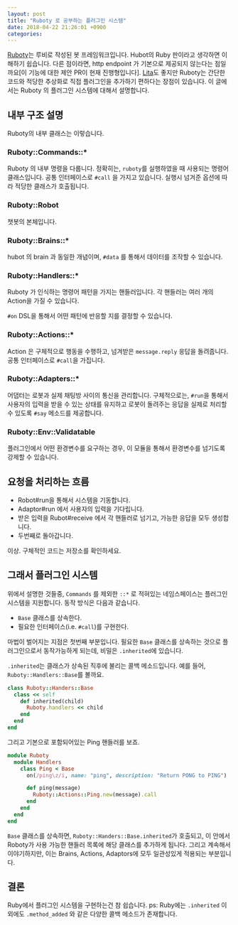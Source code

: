 ```yaml
---
layout: post
title: "Ruboty 로 공부하는 플러그인 시스템"
date: 2018-04-22 21:26:01 +0900
categories:
---
```


[Ruboty](https://github.com/r7kamura/ruboty)는 루비로 작성된 봇 프레임워크입니다.
Hubot의 Ruby 판이라고 생각하면 이해하기 쉽습니다. 다른 점이라면, http endpoint 가
기본으로 제공되지 않는다는 점일까요[이 기능에 대한 제안 PR이 현재 진행형입니다].
[Lita](https://github.com/litaio/lita)도 좋지만 Ruboty는 간단한 코드와 적당한
추상화로 직접 플러그인을 추가하기 편하다는 장점이 있습니다.
이 글에서는 Ruboty 의 플러그인 시스템에 대해서 설명합니다.

## 내부 구조 설명

Ruboty의 내부 클래스는 이렇습니다.

### Ruboty::Commands::*

Ruboty 의 내부 명령을 다룹니다. 정확히는, `ruboty`를 실행하였을 때 사용되는 명령어 클래스입니다.
공통 인터페이스로 `#call` 을 가지고 있습니다. 실행시 넘겨준 옵션에 따라 적당한 클래스가 호출됩니다.

### Ruboty::Robot

챗봇의 본체입니다.

### Ruboty::Brains::*

hubot 의 brain 과 동일한 개념이며, `#data` 를 통해서 데이터를 조작할 수 있습니다. 

### Ruboty::Handlers::*

Ruboty 가 인식하는 명령어 패턴을 가지는 핸들러입니다. 각 핸들러는 여러 개의 Action을 가질 수 있습니다.

`#on` DSL을 통해서 어떤 패턴에 반응할 지를 결정할 수 있습니다.

### Ruboty::Actions::*

Action 은 구체적으로 행동을 수행하고, 넘겨받은 `message.reply` 응답을 돌려줍니다. 공통 인터페이스로 `#call`을 가집니다.

### Ruboty::Adapters::*

어댑터는 로봇과 실제 채팅방 사이의 통신을 관리합니다.
구체적으로는, `#run`을 통해서 사용자의 입력을 받을 수 있는 상태를 유지하고 로봇이 돌려주는 응답을 실제로 처리할 수 있도록 `#say` 메소드를 제공합니다.

### Ruboty::Env::Validatable

플러그인에서 어떤 환경변수를 요구하는 경우, 이 모듈을 통해서 환경변수를 넘기도록 강제할 수 있습니다.

## 요청을 처리하는 흐름

- Robot#run을 통해서 시스템을 기동합니다.
- Adaptor#run 에서 사용자의 입력을 기다립니다.
- 받은 입력을 Rubot#receive 에서 각 핸들러로 넘기고, 가능한 응답을 모두 생성합니다.
- 두번째로 돌아갑니다.

이상. 구체적인 코드는 저장소를 확인하세요.

## 그래서 플러그인 시스템

위에서 설명한 것들중, `Commands` 를 제외한 `::*` 로 적혀있는 네임스페이스는 플러그인 시스템을 지원합니다. 동작 방식은 다음과 같습니다.

- `Base` 클래스를 상속한다.
- 필요한 인터페이스(i.e. `#call`)를 구현한다.

마법이 벌어지는 지점은 첫번째 부분입니다. 필요한 `Base` 클래스를 상속하는 것으로 플러그인으로서 동작가능하게 되는데, 비밀은 `.inherited`에 있습니다.

`.inherited`는 클래스가 상속된 직후에 불리는 콜백 메소드입니다. 예를 들어, `Ruboty::Handlers::Base`를 볼까요.

```ruby
class Ruboty::Handers::Base
  class << self
    def inherited(child)
      Ruboty.handlers << child
    end
  end
end
```

그리고 기본으로 포함되어있는 Ping 핸들러를 보죠.

```ruby
module Ruboty
  module Handlers
    class Ping < Base
      on(/ping\z/i, name: "ping", description: "Return PONG to PING")

      def ping(message)
        Ruboty::Actions::Ping.new(message).call
      end
    end
  end
end
```

`Base` 클래스를 상속하면, `Ruboty::Handers::Base.inherited`가 호출되고, 이 안에서 Roboty가 사용 가능한 핸들러 목록에 해당 클래스를 추가하게 됩니다.
그리고 계속해서 이야기하지만, 이는 Brains, Actions, Adaptors에 모두 일관성있게 적용되는 부분입니다.

## 결론

Ruby에서 플러그인 시스템을 구현하는건 참 쉽습니다.
ps: Ruby에는 `.inherited` 이외에도 `.method_added` 와 같은 다양한 콜백 메소드가 존재합니다.

